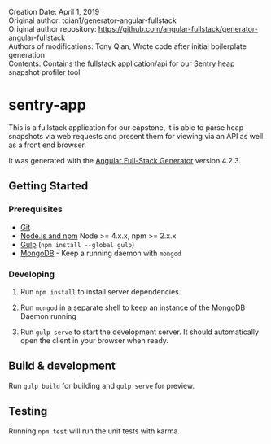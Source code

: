 Creation Date: April 1, 2019  
Original author: tqian1/generator-angular-fullstack  
Original author repository: https://github.com/angular-fullstack/generator-angular-fullstack   
Authors of modifications: Tony Qian, Wrote code after initial boilerplate generation  
Contents: Contains the fullstack application/api for our Sentry heap snapshot profiler tool  

# sentry-app

This is a fullstack application for our capstone, it is able to parse heap snapshots via web requests and present them for viewing via an API as well as a front end browser.

It was generated with the [Angular Full-Stack Generator](https://github.com/DaftMonk/generator-angular-fullstack) version 4.2.3.

## Getting Started

### Prerequisites

- [Git](https://git-scm.com/)
- [Node.js and npm](nodejs.org) Node >= 4.x.x, npm >= 2.x.x
- [Gulp](http://gulpjs.com/) (`npm install --global gulp`)
- [MongoDB](https://www.mongodb.org/) - Keep a running daemon with `mongod`

### Developing

1. Run `npm install` to install server dependencies.

2. Run `mongod` in a separate shell to keep an instance of the MongoDB Daemon running

3. Run `gulp serve` to start the development server. It should automatically open the client in your browser when ready.

## Build & development

Run `gulp build` for building and `gulp serve` for preview.

## Testing

Running `npm test` will run the unit tests with karma.

